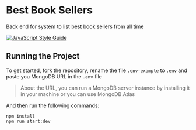 # Best Book Sellers

Back end for system to list best book sellers from all time

[![JavaScript Style Guide](https://cdn.rawgit.com/standard/standard/master/badge.svg)](https://github.com/standard/standard)

## Running the Project

To get started, fork the repository, rename the file `.env-example` to `.env` and paste you MongoDB URL in the `.env` file

> About the URL, you can run a MongoDB server instance by installing it in your machine or you can use MongoDB Atlas

And then run the following commands:

    npm install
    npm run start:dev
